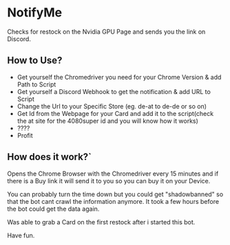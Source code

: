 # NotifyMe
Checks for restock on the Nvidia GPU Page and sends you the link on Discord.

## How to Use?

- Get yourself the Chromedriver you need for your Chrome Version & add Path to Script
- Get yourself a Discord Webhook to get the notification & add URL to Script
- Change the Url to your Specific Store (eg. de-at to de-de or so on)
- Get Id from the Webpage for your Card and add it to the script(check the at site for the 4080super id and you will know how it works)
- ????
- Profit

## How does it work?`

Opens the Chrome Browser with the Chromedriver every 15 minutes and if there is a Buy link
it will send it to you so you can buy it on your Device.

You can probably turn the time down but you could get "shadowbanned" so that the bot cant crawl the information anymore. It took a few hours before the bot could get the data again.

Was able to grab a Card on the first restock after i started this bot.

Have fun.
